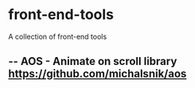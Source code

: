 # front-end-tools
A collection of front-end tools

--
**AOS - Animate on scroll library**
https://github.com/michalsnik/aos
--
